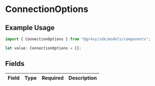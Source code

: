 # ConnectionOptions

## Example Usage

```typescript
import { ConnectionOptions } from "@gr4vy/sdk/models/components";

let value: ConnectionOptions = {};
```

## Fields

| Field       | Type        | Required    | Description |
| ----------- | ----------- | ----------- | ----------- |